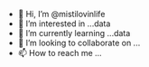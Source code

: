 - 👋 Hi, I’m @mistilovinlife
- 👀 I’m interested in ...data
- 🌱 I’m currently learning ...data
- 💞️ I’m looking to collaborate on ...
- 📫 How to reach me ...

<!---
mistilovinlife/mistilovinlife is a ✨ special ✨ repository because its `README.md` (this file) appears on your GitHub profile.
You can click the Preview link to take a look at your changes.
--->
